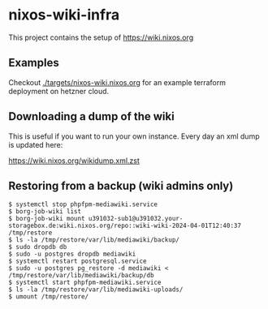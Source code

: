 # nixos-wiki-infra

This project contains the setup of https://wiki.nixos.org

## Examples

Checkout [./targets/nixos-wiki.nixos.org]() for an example terraform deployment on hetzner cloud.

## Downloading a dump of the wiki

This is useful if you want to run your own instance.
Every day an xml dump is updated here:

https://wiki.nixos.org/wikidump.xml.zst

## Restoring from a backup (wiki admins only)

```
$ systemctl stop phpfpm-mediawiki.service
$ borg-job-wiki list
$ borg-job-wiki mount u391032-sub1@u391032.your-storagebox.de:wiki.nixos.org/repo::wiki-wiki-2024-04-01T12:40:37 /tmp/restore
$ ls -la /tmp/restore/var/lib/mediawiki/backup/
$ sudo dropdb db
$ sudo -u postgres dropdb mediawiki
$ systemctl restart postgresql.service
$ sudo -u postgres pg_restore -d mediawiki < /tmp/restore/var/lib/mediawiki/backup/db
$ systemctl start phpfpm-mediawiki.service
$ ls -la /tmp/restore/var/lib/mediawiki-uploads/
$ umount /tmp/restore/
```

